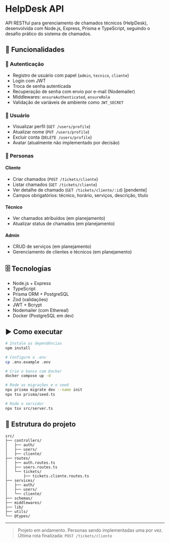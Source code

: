 # HelpDesk API

API RESTful para gerenciamento de chamados técnicos (HelpDesk), desenvolvida com Node.js, Express, Prisma e TypeScript, seguindo o desafio prático do sistema de chamados.

## 🧠 Funcionalidades

### 🔐 Autenticação

- Registro de usuário com papel (`admin`, `tecnico`, `cliente`)
- Login com JWT
- Troca de senha autenticada
- Recuperação de senha com envio por e-mail (Nodemailer)
- Middlewares: `ensureAuthenticated`, `ensureRole`
- Validação de variáveis de ambiente como `JWT_SECRET`

### 👤 Usuário

- Visualizar perfil (`GET /users/profile`)
- Atualizar nome (`PUT /users/profile`)
- Excluir conta (`DELETE /users/profile`)
- Avatar (atualmente não implementado por decisão)

### 👥 Personas

#### Cliente

- Criar chamados (`POST /tickets/cliente`)
- Listar chamados (`GET /tickets/cliente`)
- Ver detalhe de chamado (`GET /tickets/cliente/:id`) [pendente]
- Campos obrigatórios: técnico, horário, serviços, descrição, título

#### Técnico

- Ver chamados atribuídos (em planejamento)
- Atualizar status de chamados (em planejamento)

#### Admin

- CRUD de serviços (em planejamento)
- Gerenciamento de clientes e técnicos (em planejamento)

## 🗄️ Tecnologias

- Node.js + Express
- TypeScript
- Prisma ORM + PostgreSQL
- Zod (validações)
- JWT + Bcrypt
- Nodemailer (com Ethereal)
- Docker (PostgreSQL em dev)

## ▶️ Como executar

```bash
# Instale as dependências
npm install

# Configure o .env
cp .env.example .env

# Crie o banco com Docker
docker compose up -d

# Rode as migrações e o seed
npx prisma migrate dev --name init
npx tsx prisma/seed.ts

# Rode o servidor
npx tsx src/server.ts
```

## 📂 Estrutura do projeto

```
src/
├── controllers/
│   ├── auth/
│   ├── users/
│   ├── cliente/
├── routes/
│   ├── auth.routes.ts
│   ├── users.routes.ts
│   └── tickets/
│       ├── tickets.cliente.routes.ts
├── services/
│   ├── auth/
│   ├── users/
│   └── cliente/
├── schemas/
├── middlewares/
├── lib/
├── utils/
└── @types/
```

---

> Projeto em andamento. Personas sendo implementadas uma por vez. Última rota finalizada: `POST /tickets/cliente`
